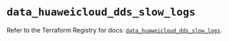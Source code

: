 # `data_huaweicloud_dds_slow_logs`

Refer to the Terraform Registry for docs: [`data_huaweicloud_dds_slow_logs`](https://registry.terraform.io/providers/huaweicloud/huaweicloud/1.71.1/docs/data-sources/dds_slow_logs).
